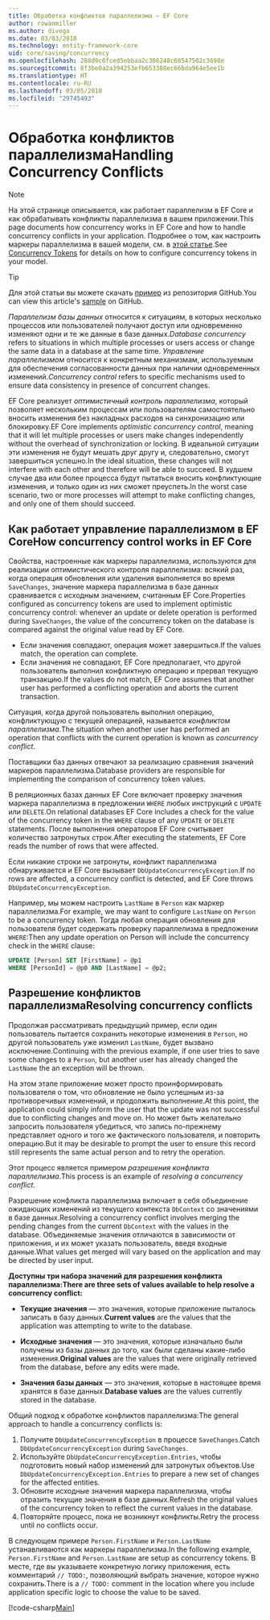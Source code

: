 ```yaml
---
title: Обработка конфликтов параллелизма — EF Core
author: rowanmiller
ms.author: divega
ms.date: 03/03/2018
ms.technology: entity-framework-core
uid: core/saving/concurrency
ms.openlocfilehash: 288d9c6fced5ebbaa2c366248c68547502c3698e
ms.sourcegitcommit: 8f3be0a2a394253efb653388ec66bda964e5ee1b
ms.translationtype: HT
ms.contentlocale: ru-RU
ms.lasthandoff: 03/05/2018
ms.locfileid: "29745493"
---
```

# <a name="handling-concurrency-conflicts"></a><span data-ttu-id="3bdd0-102">Обработка конфликтов параллелизма</span><span class="sxs-lookup"><span data-stu-id="3bdd0-102">Handling Concurrency Conflicts</span></span>

> [!NOTE]
> <span data-ttu-id="3bdd0-103">На этой странице описывается, как работает параллелизм в EF Core и как обрабатывать конфликты параллелизма в вашем приложении.</span><span class="sxs-lookup"><span data-stu-id="3bdd0-103">This page documents how concurrency works in EF Core and how to handle concurrency conflicts in your application.</span></span> <span data-ttu-id="3bdd0-104">Подробнее о том, как настроить маркеры параллелизма в вашей модели, см. в [этой статье](xref:core/modeling/concurrency).</span><span class="sxs-lookup"><span data-stu-id="3bdd0-104">See [Concurrency Tokens](xref:core/modeling/concurrency) for details on how to configure concurrency tokens in your model.</span></span>

> [!TIP]
> <span data-ttu-id="3bdd0-105">Для этой статьи вы можете скачать [пример](https://github.com/aspnet/EntityFramework.Docs/tree/master/samples/core/Saving/Saving/Concurrency/) из репозитория GitHub.</span><span class="sxs-lookup"><span data-stu-id="3bdd0-105">You can view this article's [sample](https://github.com/aspnet/EntityFramework.Docs/tree/master/samples/core/Saving/Saving/Concurrency/) on GitHub.</span></span>

<span data-ttu-id="3bdd0-106">_Параллелизм базы данных_ относится к ситуациям, в которых несколько процессов или пользователей получают доступ или одновременно изменяют одни и те же данные в базе данных.</span><span class="sxs-lookup"><span data-stu-id="3bdd0-106">_Database concurrency_ refers to situations in which multiple processes or users access or change the same data in a database at the same time.</span></span> <span data-ttu-id="3bdd0-107">_Управление параллелизмом_ относится к конкретным механизмам, используемым для обеспечения согласованности данных при наличии одновременных изменений.</span><span class="sxs-lookup"><span data-stu-id="3bdd0-107">_Concurrency control_ refers to specific mechanisms used to ensure data consistency in presence of concurrent changes.</span></span>

<span data-ttu-id="3bdd0-108">EF Core реализует _оптимистичный контроль параллелизма_, который позволяет нескольким процессам или пользователям самостоятельно вносить изменения без накладных расходов на синхронизацию или блокировку.</span><span class="sxs-lookup"><span data-stu-id="3bdd0-108">EF Core implements _optimistic concurrency control_, meaning that it will let multiple processes or users make changes independently without the overhead of synchronization or locking.</span></span> <span data-ttu-id="3bdd0-109">В идеальной ситуации эти изменения не будут мешать друг другу и, следовательно, смогут завершиться успешно.</span><span class="sxs-lookup"><span data-stu-id="3bdd0-109">In the ideal situation, these changes will not interfere with each other and therefore will be able to succeed.</span></span> <span data-ttu-id="3bdd0-110">В худшем случае два или более процесса будут пытаться вносить конфликтующие изменения, и только один из них сможет преуспеть.</span><span class="sxs-lookup"><span data-stu-id="3bdd0-110">In the worst case scenario, two or more processes will attempt to make conflicting changes, and only one of them should succeed.</span></span>

## <a name="how-concurrency-control-works-in-ef-core"></a><span data-ttu-id="3bdd0-111">Как работает управление параллелизмом в EF Core</span><span class="sxs-lookup"><span data-stu-id="3bdd0-111">How concurrency control works in EF Core</span></span>

<span data-ttu-id="3bdd0-112">Свойства, настроенные как маркеры параллелизма, используются для реализации оптимистического контроля параллелизма: всякий раз, когда операция обновления или удаления выполняется во время `SaveChanges`, значение маркера параллелизма в базе данных сравнивается с исходным значением, считанным EF Core.</span><span class="sxs-lookup"><span data-stu-id="3bdd0-112">Properties configured as concurrency tokens are used to implement optimistic concurrency control: whenever an update or delete operation is performed during `SaveChanges`, the value of the concurrency token on the database is compared against the original value read by EF Core.</span></span>

- <span data-ttu-id="3bdd0-113">Если значения совпадают, операция может завершиться.</span><span class="sxs-lookup"><span data-stu-id="3bdd0-113">If the values match, the operation can complete.</span></span>
- <span data-ttu-id="3bdd0-114">Если значения не совпадают, EF Core предполагает, что другой пользователь выполнил конфликтную операцию и прервал текущую транзакцию.</span><span class="sxs-lookup"><span data-stu-id="3bdd0-114">If the values do not match, EF Core assumes that another user has performed a conflicting operation and aborts the current transaction.</span></span>

<span data-ttu-id="3bdd0-115">Ситуация, когда другой пользователь выполнил операцию, конфликтующую с текущей операцией, называется _конфликтом параллелизма_.</span><span class="sxs-lookup"><span data-stu-id="3bdd0-115">The situation when another user has performed an operation that conflicts with the current operation is known as _concurrency conflict_.</span></span>

<span data-ttu-id="3bdd0-116">Поставщики баз данных отвечают за реализацию сравнения значений маркеров параллелизма.</span><span class="sxs-lookup"><span data-stu-id="3bdd0-116">Database providers are responsible for implementing the comparison of concurrency token values.</span></span>

<span data-ttu-id="3bdd0-117">В реляционных базах данных EF Core включает проверку значения маркера параллелизма в предложении `WHERE` любых инструкций с `UPDATE` или `DELETE`.</span><span class="sxs-lookup"><span data-stu-id="3bdd0-117">On relational databases EF Core includes a check for the value of the concurrency token in the `WHERE` clause of any `UPDATE` or `DELETE` statements.</span></span> <span data-ttu-id="3bdd0-118">После выполнения операторов EF Core считывает количество затронутых строк.</span><span class="sxs-lookup"><span data-stu-id="3bdd0-118">After executing the statements, EF Core reads the number of rows that were affected.</span></span>

<span data-ttu-id="3bdd0-119">Если никакие строки не затронуты, конфликт параллелизма обнаруживается и EF Core вызывает `DbUpdateConcurrencyException`.</span><span class="sxs-lookup"><span data-stu-id="3bdd0-119">If no rows are affected, a concurrency conflict is detected, and EF Core throws `DbUpdateConcurrencyException`.</span></span>

<span data-ttu-id="3bdd0-120">Например, мы можем настроить `LastName` в `Person` как маркер параллелизма.</span><span class="sxs-lookup"><span data-stu-id="3bdd0-120">For example, we may want to configure `LastName` on `Person` to be a concurrency token.</span></span> <span data-ttu-id="3bdd0-121">Тогда любая операция обновления для пользователя будет содержать проверку параллелизма в предложении `WHERE`:</span><span class="sxs-lookup"><span data-stu-id="3bdd0-121">Then any update operation on Person will include the concurrency check in the `WHERE` clause:</span></span>

``` sql
UPDATE [Person] SET [FirstName] = @p1
WHERE [PersonId] = @p0 AND [LastName] = @p2;
```

## <a name="resolving-concurrency-conflicts"></a><span data-ttu-id="3bdd0-122">Разрешение конфликтов параллелизма</span><span class="sxs-lookup"><span data-stu-id="3bdd0-122">Resolving concurrency conflicts</span></span>

<span data-ttu-id="3bdd0-123">Продолжая рассматривать предыдущий пример, если один пользователь пытается сохранить некоторые изменения в `Person`, но другой пользователь уже изменил `LastName`, будет вызвано исключение.</span><span class="sxs-lookup"><span data-stu-id="3bdd0-123">Continuing with the previous example, if one user tries to save some changes to a `Person`, but another user has already changed the `LastName` the an exception will be thrown.</span></span>

<span data-ttu-id="3bdd0-124">На этом этапе приложение может просто проинформировать пользователя о том, что обновление не было успешным из-за противоречивых изменений, и продолжить выполнение.</span><span class="sxs-lookup"><span data-stu-id="3bdd0-124">At this point, the application could simply inform the user that the update was not successful due to conflicting changes and move on.</span></span> <span data-ttu-id="3bdd0-125">Но может быть желательно запросить пользователя убедиться, что запись по-прежнему представляет одного и того же фактического пользователя, и повторить операцию.</span><span class="sxs-lookup"><span data-stu-id="3bdd0-125">But it may be desirable to prompt the user to ensure this record still represents the same actual person and to retry the operation.</span></span>

<span data-ttu-id="3bdd0-126">Этот процесс является примером _разрешения конфликта параллелизма_.</span><span class="sxs-lookup"><span data-stu-id="3bdd0-126">This process is an example of _resolving a concurrency conflict_.</span></span>

<span data-ttu-id="3bdd0-127">Разрешение конфликта параллелизма включает в себя объединение ожидающих изменений из текущего контекста `DbContext` со значениями в базе данных.</span><span class="sxs-lookup"><span data-stu-id="3bdd0-127">Resolving a concurrency conflict involves merging the pending changes from the current `DbContext` with the values in the database.</span></span> <span data-ttu-id="3bdd0-128">Объединяемые значения отличаются в зависимости от приложения, и их может указать пользователь, введя входные данные.</span><span class="sxs-lookup"><span data-stu-id="3bdd0-128">What values get merged will vary based on the application and may be directed by user input.</span></span>

<span data-ttu-id="3bdd0-129">**Доступны три набора значений для разрешения конфликта параллелизма:**</span><span class="sxs-lookup"><span data-stu-id="3bdd0-129">**There are three sets of values available to help resolve a concurrency conflict:**</span></span>

* <span data-ttu-id="3bdd0-130">**Текущие значения** — это значения, которые приложение пыталось записать в базу данных.</span><span class="sxs-lookup"><span data-stu-id="3bdd0-130">**Current values** are the values that the application was attempting to write to the database.</span></span>

* <span data-ttu-id="3bdd0-131">**Исходные значения** — это значения, которые изначально были получены из базы данных до того, как были сделаны какие-либо изменения.</span><span class="sxs-lookup"><span data-stu-id="3bdd0-131">**Original values** are the values that were originally retrieved from the database, before any edits were made.</span></span>

* <span data-ttu-id="3bdd0-132">**Значения базы данных** — это значения, которые в настоящее время хранятся в базе данных.</span><span class="sxs-lookup"><span data-stu-id="3bdd0-132">**Database values** are the values currently stored in the database.</span></span>

<span data-ttu-id="3bdd0-133">Общий подход к обработке конфликтов параллелизма:</span><span class="sxs-lookup"><span data-stu-id="3bdd0-133">The general approach to handle a concurrency conflicts is:</span></span>

1. <span data-ttu-id="3bdd0-134">Получите `DbUpdateConcurrencyException` в процессе `SaveChanges`.</span><span class="sxs-lookup"><span data-stu-id="3bdd0-134">Catch `DbUpdateConcurrencyException` during `SaveChanges`.</span></span>
2. <span data-ttu-id="3bdd0-135">Используйте `DbUpdateConcurrencyException.Entries`, чтобы подготовить новый набор изменений для затронутых объектов.</span><span class="sxs-lookup"><span data-stu-id="3bdd0-135">Use `DbUpdateConcurrencyException.Entries` to prepare a new set of changes for the affected entities.</span></span>
3. <span data-ttu-id="3bdd0-136">Обновите исходные значения маркера параллелизма, чтобы отразить текущие значения в базе данных.</span><span class="sxs-lookup"><span data-stu-id="3bdd0-136">Refresh the original values of the concurrency token to reflect the current values in the database.</span></span>
4. <span data-ttu-id="3bdd0-137">Повторяйте процесс, пока не возникнут конфликты.</span><span class="sxs-lookup"><span data-stu-id="3bdd0-137">Retry the process until no conflicts occur.</span></span>

<span data-ttu-id="3bdd0-138">В следующем примере `Person.FirstName` и `Person.LastName` устанавливаются как маркеры параллелизма.</span><span class="sxs-lookup"><span data-stu-id="3bdd0-138">In the following example, `Person.FirstName` and `Person.LastName` are setup as concurrency tokens.</span></span> <span data-ttu-id="3bdd0-139">В месте, где вы указываете конкретную логику приложения, есть комментарий `// TODO:`, позволяющий выбрать значение, которое нужно сохранить.</span><span class="sxs-lookup"><span data-stu-id="3bdd0-139">There is a `// TODO:` comment in the location where you include application specific logic to choose the value to be saved.</span></span>

[!code-csharp[Main](../../../samples/core/Saving/Saving/Concurrency/Sample.cs?name=ConcurrencyHandlingCode&highlight=34-35)]
